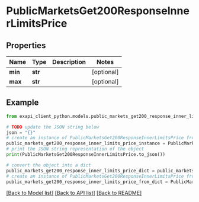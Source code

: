 # PublicMarketsGet200ResponseInnerLimitsPrice


## Properties

Name | Type | Description | Notes
------------ | ------------- | ------------- | -------------
**min** | **str** |  | [optional] 
**max** | **str** |  | [optional] 

## Example

```python
from exapi_client_python.models.public_markets_get200_response_inner_limits_price import PublicMarketsGet200ResponseInnerLimitsPrice

# TODO update the JSON string below
json = "{}"
# create an instance of PublicMarketsGet200ResponseInnerLimitsPrice from a JSON string
public_markets_get200_response_inner_limits_price_instance = PublicMarketsGet200ResponseInnerLimitsPrice.from_json(json)
# print the JSON string representation of the object
print(PublicMarketsGet200ResponseInnerLimitsPrice.to_json())

# convert the object into a dict
public_markets_get200_response_inner_limits_price_dict = public_markets_get200_response_inner_limits_price_instance.to_dict()
# create an instance of PublicMarketsGet200ResponseInnerLimitsPrice from a dict
public_markets_get200_response_inner_limits_price_from_dict = PublicMarketsGet200ResponseInnerLimitsPrice.from_dict(public_markets_get200_response_inner_limits_price_dict)
```
[[Back to Model list]](../README.md#documentation-for-models) [[Back to API list]](../README.md#documentation-for-api-endpoints) [[Back to README]](../README.md)


